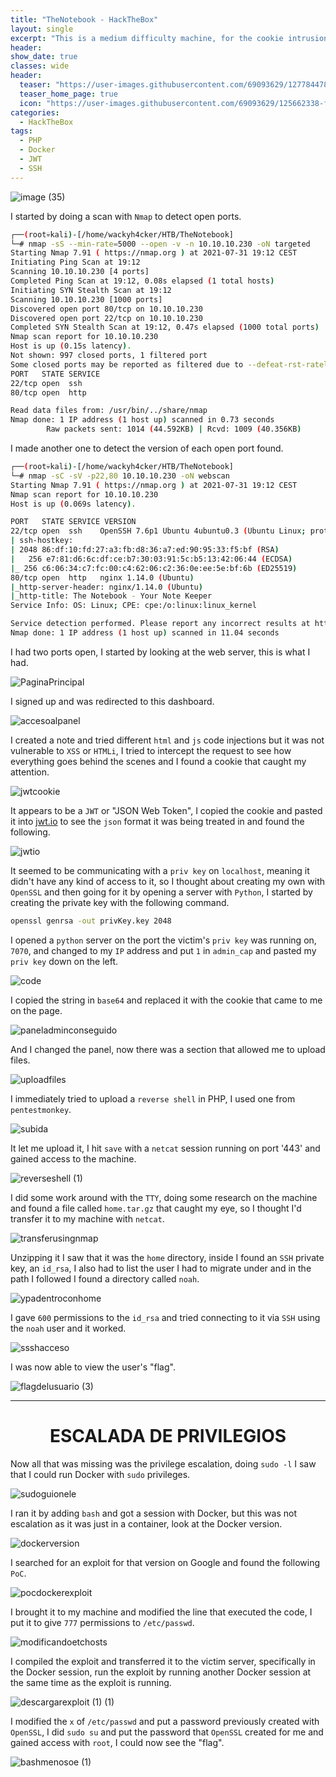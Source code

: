 ```yaml
---
title: "TheNotebook - HackTheBox"
layout: single
excerpt: "This is a medium difficulty machine, for the cookie intrusion I was able to find out that I was dealing with a JWT attack, to break it I created a new cookie pulling my private key through a Python server and changed the panel, it had an option to upload files, I created a reverse shell and uploaded it, for the privilege escalation I took advantage of a vulnerable version of Docker."
header:
show_date: true
classes: wide
header:
  teaser: "https://user-images.githubusercontent.com/69093629/127784478-22759c0e-2a0d-4735-b467-ccb39e2e8b18.png"
  teaser_home_page: true
  icon: "https://user-images.githubusercontent.com/69093629/125662338-fd8b3b19-3a48-4fb0-b07c-86c047265082.png"
categories:
  - HackTheBox
tags:
  - PHP
  - Docker
  - JWT
  - SSH
---
```


![image (35)](https://user-images.githubusercontent.com/69093629/129931228-f352f4a7-ecdb-49ef-9786-099fcce0e627.png)

I started by doing a scan with `Nmap` to detect open ports.

```bash 
┌──(root💀kali)-[/home/wackyh4cker/HTB/TheNotebook]
└─# nmap -sS --min-rate=5000 --open -v -n 10.10.10.230 -oN targeted
Starting Nmap 7.91 ( https://nmap.org ) at 2021-07-31 19:12 CEST
Initiating Ping Scan at 19:12
Scanning 10.10.10.230 [4 ports]
Completed Ping Scan at 19:12, 0.08s elapsed (1 total hosts)
Initiating SYN Stealth Scan at 19:12
Scanning 10.10.10.230 [1000 ports]
Discovered open port 80/tcp on 10.10.10.230
Discovered open port 22/tcp on 10.10.10.230
Completed SYN Stealth Scan at 19:12, 0.47s elapsed (1000 total ports)
Nmap scan report for 10.10.10.230
Host is up (0.15s latency).
Not shown: 997 closed ports, 1 filtered port
Some closed ports may be reported as filtered due to --defeat-rst-ratelimit
PORT   STATE SERVICE
22/tcp open  ssh
80/tcp open  http

Read data files from: /usr/bin/../share/nmap
Nmap done: 1 IP address (1 host up) scanned in 0.73 seconds
       	Raw packets sent: 1014 (44.592KB) | Rcvd: 1009 (40.356KB)
```

I made another one to detect the version of each open port found.

```bash
┌──(root💀kali)-[/home/wackyh4cker/HTB/TheNotebook]
└─# nmap -sC -sV -p22,80 10.10.10.230 -oN webscan             	 
Starting Nmap 7.91 ( https://nmap.org ) at 2021-07-31 19:12 CEST
Nmap scan report for 10.10.10.230
Host is up (0.069s latency).

PORT   STATE SERVICE VERSION
22/tcp open  ssh 	OpenSSH 7.6p1 Ubuntu 4ubuntu0.3 (Ubuntu Linux; protocol 2.0)
| ssh-hostkey:
| 2048 86:df:10:fd:27:a3:fb:d8:36:a7:ed:90:95:33:f5:bf (RSA)
|   256 e7:81:d6:6c:df:ce:b7:30:03:91:5c:b5:13:42:06:44 (ECDSA)
|_ 256 c6:06:34:c7:fc:00:c4:62:06:c2:36:0e:ee:5e:bf:6b (ED25519)
80/tcp open  http	nginx 1.14.0 (Ubuntu)
|_http-server-header: nginx/1.14.0 (Ubuntu)
|_http-title: The Notebook - Your Note Keeper
Service Info: OS: Linux; CPE: cpe:/o:linux:linux_kernel

Service detection performed. Please report any incorrect results at https://nmap.org/submit/ .
Nmap done: 1 IP address (1 host up) scanned in 11.04 seconds
```

I had two ports open, I started by looking at the web server, this is what I had.

![PaginaPrincipal](https://user-images.githubusercontent.com/69093629/127784555-be9394f6-a112-45ac-b968-e899bfe8c4af.png)

I signed up and was redirected to this dashboard.

![accesoalpanel](https://user-images.githubusercontent.com/69093629/127784565-718e0d46-ffd0-434e-9970-739318080035.png)

I created a note and tried different `html` and `js` code injections but it was not vulnerable to `XSS` or `HTMLi`, I tried to intercept the request to see how everything goes behind the scenes and I found a cookie that caught my attention.

![jwtcookie](https://user-images.githubusercontent.com/69093629/127784626-d6684b12-cd00-4841-a60d-cda619895db7.png)

It appears to be a `JWT` or "JSON Web Token", I copied the cookie and pasted it into [jwt.io](https://jwt.io) to see the `json` format it was being treated in and found the following.

![jwtio](https://user-images.githubusercontent.com/69093629/127784670-55e9afce-d921-48ee-8db2-f2cde7935c9b.png)

It seemed to be communicating with a `priv key` on `localhost`, meaning it didn't have any kind of access to it, so I thought about creating my own with `OpenSSL` and then going for it by opening a server with `Python`, I started by creating the private key with the following command.

```bash
openssl genrsa -out privKey.key 2048
``` 

I opened a `python` server on the port the victim's `priv key` was running on, `7070`, and changed to my `IP` address and put `1` in `admin_cap` and pasted my `priv key` down on the left.

![code](https://user-images.githubusercontent.com/69093629/127784840-d48b22b0-a2a6-4aac-a821-1bf7a629f685.png)

I copied the string in `base64` and replaced it with the cookie that came to me on the page.

![paneladminconseguido](https://user-images.githubusercontent.com/69093629/127784916-d01dd378-0ac6-4cb2-9ee1-7d5a494add28.png)

And I changed the panel, now there was a section that allowed me to upload files.

![uploadfiles](https://user-images.githubusercontent.com/69093629/127784939-95aaa155-21b1-4328-98ee-66c58794d699.png)

I immediately tried to upload a `reverse shell` in PHP, I used one from `pentestmonkey`.

![subida](https://user-images.githubusercontent.com/69093629/127784972-88b14e18-19fb-45fc-9e7a-e2a5aea08dc0.png)

It let me upload it, I hit `save` with a `netcat` session running on port '443' and gained access to the machine.

![reverseshell (1)](https://user-images.githubusercontent.com/69093629/127785005-a0a7153c-f609-4079-8ba6-ab006cff7e60.png)

I did some work around with the `TTY`, doing some research on the machine and found a file called `home.tar.gz` that caught my eye, so I thought I'd transfer it to my machine with `netcat`.

![transferusingnmap](https://user-images.githubusercontent.com/69093629/127785044-0f98c96a-e111-4c53-bb96-4878f3e6057f.png)

Unzipping it I saw that it was the `home` directory, inside I found an `SSH` private key, an `id_rsa`, I also had to list the user I had to migrate under and in the path I followed I found a directory called `noah`.

![ypadentroconhome](https://user-images.githubusercontent.com/69093629/127785072-76c5a770-7284-47a9-ba7e-a8300a94fec1.png)

I gave `600` permissions to the `id_rsa` and tried connecting to it via `SSH` using the `noah` user and it worked.

![ssshacceso](https://user-images.githubusercontent.com/69093629/127785391-bec76498-0971-405a-9f70-2c52ce270879.png)

I was now able to view the user's "flag".

![flagdelusuario (3)](https://user-images.githubusercontent.com/69093629/127785441-cdc9b061-7d1b-4a08-b252-ae66a8e78296.jpg)

<hr>
<h1 align="center"><b>ESCALADA DE PRIVILEGIOS</b></h1>

Now all that was missing was the privilege escalation, doing `sudo -l` I saw that I could run Docker with `sudo` privileges.

![sudoguionele](https://user-images.githubusercontent.com/69093629/127785458-6b7c09ad-a0c9-49d2-924c-99da531f2a12.png)

I ran it by adding `bash` and got a session with Docker, but this was not escalation as it was just in a container, look at the Docker version.

![dockerversion](https://user-images.githubusercontent.com/69093629/127785504-8970f5a3-4746-4710-8e71-e1837766edc3.png)

I searched for an exploit for that version on Google and found the following `PoC`.

![pocdockerexploit](https://user-images.githubusercontent.com/69093629/127785520-25394cde-7733-416a-9ec6-f9bf94b0f215.png)

I brought it to my machine and modified the line that executed the code, I put it to give `777` permissions to `/etc/passwd`.

![modificandoetchosts](https://user-images.githubusercontent.com/69093629/127785669-327b2f5d-b0c4-4b7b-af24-403bf5e4ab4e.png)

I compiled the exploit and transferred it to the victim server, specifically in the Docker session, run the exploit by running another Docker session at the same time as the exploit is running.

![descargarexploit (1) (1)](https://user-images.githubusercontent.com/69093629/127785892-1faeee6d-f798-4dad-9b86-6d4eadca10e4.png)

I modified the `x` of `/etc/passwd` and put a password previously created with `OpenSSL`, I did `sudo su` and put the password that `OpenSSL` created for me and gained access with `root`, I could now see the "flag".

![bashmenosoe (1)](https://user-images.githubusercontent.com/69093629/127785688-60e6f17c-073c-4f7e-9139-9387f8cb17a4.png)











